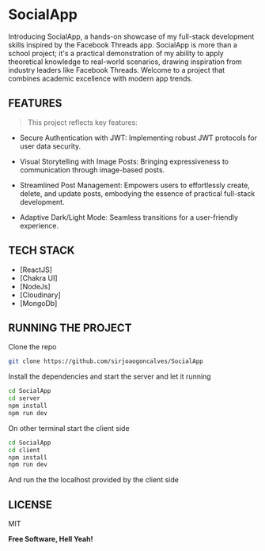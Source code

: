 # SocialApp

Introducing SocialApp, a hands-on showcase of my full-stack development skills inspired by the Facebook Threads app.
SocialApp is more than a school project; it's a practical demonstration of my ability to apply theoretical knowledge to real-world scenarios, drawing inspiration from industry leaders like Facebook Threads. Welcome to a project that combines academic excellence with modern app trends.

## FEATURES

> This project reflects key features:

- Secure Authentication with JWT: Implementing robust JWT protocols for user data security.

- Visual Storytelling with Image Posts: Bringing expressiveness to communication through image-based posts.

- Streamlined Post Management: Empowers users to effortlessly create, delete, and update posts, embodying the essence of practical full-stack development.

- Adaptive Dark/Light Mode: Seamless transitions for a user-friendly experience.

## TECH STACK

- [ReactJS]
- [Chakra UI]
- [NodeJs]
- [Cloudinary]
- [MongoDb]

## RUNNING THE PROJECT

Clone the repo

```sh
git clone https://github.com/sirjoaogoncalves/SocialApp
```

Install the dependencies and start the server and let it running

```sh
cd SocialApp
cd server
npm install
npm run dev
```

On other terminal start the client side

```sh
cd SocialApp
cd client
npm install
npm run dev
```

And run the the localhost provided by the client side

## LICENSE

MIT

**Free Software, Hell Yeah!**

